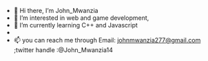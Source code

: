 - 👋 Hi there, I’m John_Mwanzia
- 👀 I’m interested in web and game development,
- 🌱 I’m currently learning  C++ and Javascript
-
- 📫 you can reach me through Email: johnmwanzia277@gmail.com ;twitter handle :@John_Mwanzia14

